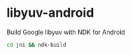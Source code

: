 libyuv-android
==============

Build Google libyuv with NDK for Android

~~~ bash
cd jni && ndk-build
~~~
